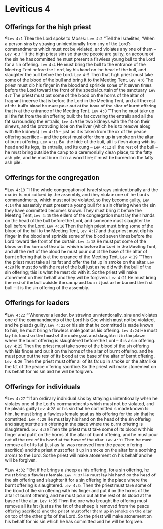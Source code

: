 # Leviticus 4

## Offerings for the high priest
¶`Lev 4:1` Then the Lord spoke to Moses:
`Lev 4:2` “Tell the Israelites, ‘When a person sins by straying unintentionally from any of the Lord’s commandments which must not be violated, and violates any one of them –
`Lev 4:3` “‘If the high priest sins so that the people are guilty, on account of the sin he has committed he must present a flawless young bull to the Lord for a sin offering.
`Lev 4:4` He must bring the bull to the entrance of the Meeting Tent before the Lord, lay his hand on the head of the bull, and slaughter the bull before the Lord.
`Lev 4:5` Then that high priest must take some of the blood of the bull and bring it to the Meeting Tent.
`Lev 4:6` The priest must dip his finger in the blood and sprinkle some of it seven times before the Lord toward the front of the special curtain of the sanctuary.
`Lev 4:7` The priest must put some of the blood on the horns of the altar of fragrant incense that is before the Lord in the Meeting Tent, and all the rest of the bull’s blood he must pour out at the base of the altar of burnt offering that is at the entrance of the Meeting Tent.
`Lev 4:8` “‘Then he must take up all the fat from the sin offering bull: the fat covering the entrails and all the fat surrounding the entrails,
`Lev 4:9` the two kidneys with the fat on their sinews, and the protruding lobe on the liver (which he is to remove along with the kidneys)
`Lev 4:10` – just as it is taken from the ox of the peace offering sacrifice – and the priest must offer them up in smoke on the altar of burnt offering.
`Lev 4:11` But the hide of the bull, all its flesh along with its head and its legs, its entrails, and its dung –
`Lev 4:12` all the rest of the bull – he must bring outside the camp to a ceremonially clean place, to the fatty ash pile, and he must burn it on a wood fire; it must be burned on the fatty ash pile.

## Offerings for the congregation
¶`Lev 4:13` “‘If the whole congregation of Israel strays unintentionally and the matter is not noticed by the assembly, and they violate one of the Lord’s commandments, which must not be violated, so they become guilty,
`Lev 4:14` the assembly must present a young bull for a sin offering when the sin they have committed becomes known. They must bring it before the Meeting Tent,
`Lev 4:15` the elders of the congregation must lay their hands on the head of the bull before the Lord, and someone must slaughter the bull before the Lord.
`Lev 4:16` Then the high priest must bring some of the blood of the bull to the Meeting Tent,
`Lev 4:17` and that priest must dip his finger in the blood and sprinkle some of the blood seven times before the Lord toward the front of the curtain.
`Lev 4:18` He must put some of the blood on the horns of the altar which is before the Lord in the Meeting Tent, and all the rest of the blood he must pour out at the base of the altar of burnt offering that is at the entrance of the Meeting Tent.
`Lev 4:19` “‘Then the priest must take all its fat and offer the fat up in smoke on the altar.
`Lev 4:20` He must do with the rest of the bull just as he did with the bull of the sin offering; this is what he must do with it. So the priest will make atonement on their behalf and they will be forgiven.
`Lev 4:21` He must bring the rest of the bull outside the camp and burn it just as he burned the first bull – it is the sin offering of the assembly.

## Offerings for leaders
¶`Lev 4:22` “‘Whenever a leader, by straying unintentionally, sins and violates one of the commandments of the Lord his God which must not be violated, and he pleads guilty,
`Lev 4:23` or his sin that he committed is made known to him, he must bring a flawless male goat as his offering.
`Lev 4:24` He must lay his hand on the head of the male goat and slaughter it in the place where the burnt offering is slaughtered before the Lord – it is a sin offering.
`Lev 4:25` Then the priest must take some of the blood of the sin offering with his finger and put it on the horns of the altar of burnt offering, and he must pour out the rest of its blood at the base of the altar of burnt offering.
`Lev 4:26` Then the priest must offer all of its fat up in smoke on the altar like the fat of the peace offering sacrifice. So the priest will make atonement on his behalf for his sin and he will be forgiven.

## Offerings for individuals
¶`Lev 4:27` “‘If an ordinary individual sins by straying unintentionally when he violates one of the Lord’s commandments which must not be violated, and he pleads guilty
`Lev 4:28` or his sin that he committed is made known to him, he must bring a flawless female goat as his offering for the sin that he committed.
`Lev 4:29` He must lay his hand on the head of the sin offering and slaughter the sin offering in the place where the burnt offering is slaughtered.
`Lev 4:30` Then the priest must take some of its blood with his finger and put it on the horns of the altar of burnt offering, and he must pour out all the rest of its blood at the base of the altar.
`Lev 4:31` Then he must remove all of its fat (just as fat was removed from the peace offering sacrifice) and the priest must offer it up in smoke on the altar for a soothing aroma to the Lord. So the priest will make atonement on his behalf and he will be forgiven.

¶`Lev 4:32` “‘But if he brings a sheep as his offering, for a sin offering, he must bring a flawless female.
`Lev 4:33` He must lay his hand on the head of the sin offering and slaughter it for a sin offering in the place where the burnt offering is slaughtered.
`Lev 4:34` Then the priest must take some of the blood of the sin offering with his finger and put it on the horns of the altar of burnt offering, and he must pour out all the rest of its blood at the base of the altar.
`Lev 4:35` Then the one who brought the offering must remove all its fat (just as the fat of the sheep is removed from the peace offering sacrifice) and the priest must offer them up in smoke on the altar on top of the other gifts of the Lord. So the priest will make atonement on his behalf for his sin which he has committed and he will be forgiven.
